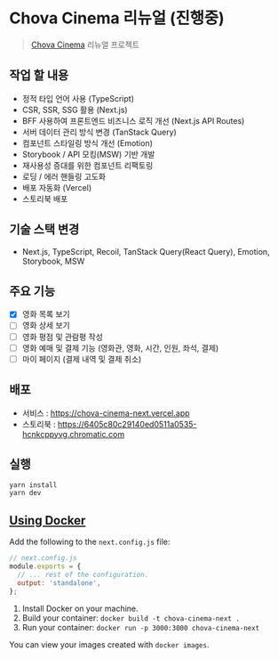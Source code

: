 # Chova Cinema 리뉴얼 (진행중)

> [Chova Cinema](https://github.com/viveloper/chova-cinema) 리뉴얼 프로젝트

## 작업 할 내용

- 정적 타입 언어 사용 (TypeScript)
- CSR, SSR, SSG 활용 (Next.js)
- BFF 사용하여 프론트엔드 비즈니스 로직 개선 (Next.js API Routes)
- 서버 데이터 관리 방식 변경 (TanStack Query)
- 컴포넌트 스타일링 방식 개선 (Emotion)
- Storybook / API 모킹(MSW) 기반 개발
- 재사용성 증대를 위한 컴포넌트 리팩토링
- 로딩 / 에러 핸들링 고도화
- 배포 자동화 (Vercel)
- 스토리북 배포

## 기술 스택 변경

- Next.js, TypeScript, Recoil, TanStack Query(React Query), Emotion, Storybook, MSW

## 주요 기능

- [x] 영화 목록 보기
- [ ] 영화 상세 보기
- [ ] 영화 평점 및 관람평 작성
- [ ] 영화 예매 및 결제 기능 (영화관, 영화, 시간, 인원, 좌석, 결제)
- [ ] 마이 페이지 (결제 내역 및 결제 취소)

## 배포

- 서비스 : https://chova-cinema-next.vercel.app
- 스토리북 : https://6405c80c29140ed0511a0535-hcnkcppyvg.chromatic.com

## 실행

```
yarn install
yarn dev
```

## [Using Docker](https://github.com/vercel/next.js/tree/canary/examples/with-docker#using-docker)

Add the following to the `next.config.js` file:

```javascript
// next.config.js
module.exports = {
  // ... rest of the configuration.
  output: 'standalone',
};
```

1. Install Docker on your machine.
2. Build your container: `docker build -t chova-cinema-next .`
3. Run your container: `docker run -p 3000:3000 chova-cinema-next`

You can view your images created with `docker images`.
